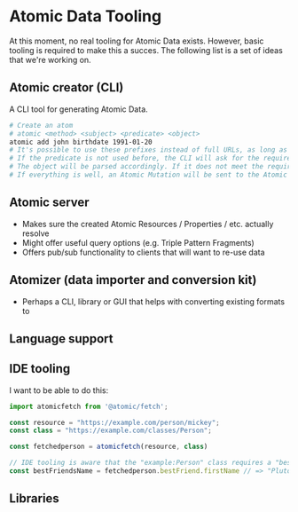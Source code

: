 # Atomic Data Tooling

At this moment, no real tooling for Atomic Data exists.
However, basic tooling is required to make this a succes.
The following list is a set of ideas that we're working on.

## Atomic creator (CLI)

A CLI tool for generating Atomic Data.

```sh
# Create an atom
# atomic <method> <subject> <predicate> <object>
atomic add john birthdate 1991-01-20
# It's possible to use these prefixes instead of full URLs, as long as they are defined in a local file (e.g. ~/.ldget/prefixes)
# If the predicate is not used before, the CLI will ask for the required attributes (datatype, description) and create the Property
# The object will be parsed accordingly. If it does not meet the requirements, it wll not create the Atom.
# If everything is well, an Atomic Mutation will be sent to the Atomic Server
```

## Atomic server

- Makes sure the created Atomic Resources / Properties / etc. actually resolve
- Might offer useful query options (e.g. Triple Pattern Fragments)
- Offers pub/sub functionality to clients that will want to re-use data

## Atomizer (data importer and conversion kit)

- Perhaps a CLI, library or GUI that helps with converting existing formats to

## Language support

## IDE tooling

I want to be able to do this:

```js
import atomicfetch from '@atomic/fetch';

const resource = "https://example.com/person/mickey";
const class = "https://example.com/classes/Person";

const fetchedperson = atomicfetch(resource, class)

// IDE tooling is aware that the "example:Person" class requires a "bestFriend" property, which is another "Person", which has a "firstName".
const bestFriendsName = fetchedperson.bestFriend.firstName // => "Pluto"
```

## Libraries
